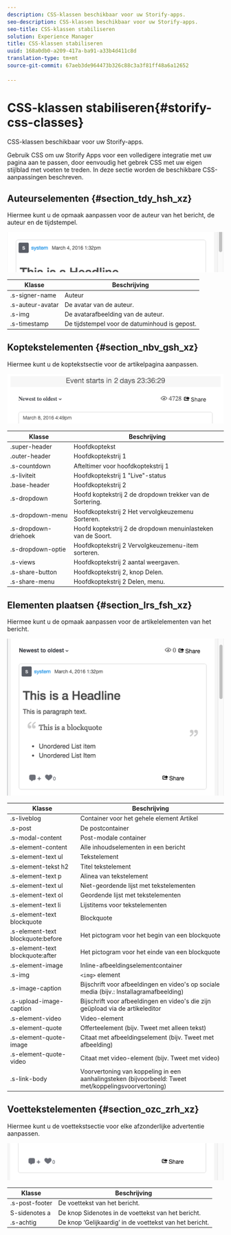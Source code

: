 ```yaml
---
description: CSS-klassen beschikbaar voor uw Storify-apps.
seo-description: CSS-klassen beschikbaar voor uw Storify-apps.
seo-title: CSS-klassen stabiliseren
solution: Experience Manager
title: CSS-klassen stabiliseren
uuid: 168a0db0-a209-417a-ba91-a33b4d411c8d
translation-type: tm+mt
source-git-commit: 67aeb3de964473b326c88c3a3f81ff48a6a12652

---
```



# CSS-klassen stabiliseren{#storify-css-classes}

CSS-klassen beschikbaar voor uw Storify-apps.

Gebruik CSS om uw Storify Apps voor een volledigere integratie met uw pagina aan te passen, door eenvoudig het gebrek CSS met uw eigen stijlblad met voeten te treden. In deze sectie worden de beschikbare CSS-aanpassingen beschreven.

## Auteurselementen {#section_tdy_hsh_xz}

Hiermee kunt u de opmaak aanpassen voor de auteur van het bericht, de auteur en de tijdstempel.

![](assets/StorifyAuthorCSS.png)

| Klasse | Beschrijving |
|---|---|
| .s-signer-name | Auteur |
| .s-auteur-avatar | De avatar van de auteur. |
| .s-img | De avatarafbeelding van de auteur. |
| .s-timestamp | De tijdstempel voor de datuminhoud is gepost. |

## Koptekstelementen {#section_nbv_gsh_xz}

Hiermee kunt u de koptekstsectie voor de artikelpagina aanpassen.

![](assets/StorifyHeaderCSS-countdown-1.png)

| **Klasse** | **Beschrijving** |
|---|---|
| .super-header | Hoofdkoptekst |
| .outer-header | Hoofdkoptekstrij 1 |
| .s-countdown | Afteltimer voor hoofdkoptekstrij 1 |
| .s-liviteit | Hoofdkoptekstrij 1 &quot;Live&quot;-status |
| .base-header | Hoofdkoptekstrij 2 |
| .s-dropdown | Hoofd koptekstrij 2 de dropdown trekker van de Sortering. |
| .s-dropdown-menu | Hoofdkoptekstrij 2 Het vervolgkeuzemenu Sorteren. |
| .s-dropdown-driehoek | Hoofd koptekstrij 2 de dropdown menuinlasteken van de Soort. |
| .s-dropdown-optie | Hoofdkoptekstrij 2 Vervolgkeuzemenu-item sorteren. |
| .s-views | Hoofdkoptekstrij 2 aantal weergaven. |
| .s-share-button | Hoofdkoptekstrij 2, knop Delen. |
| .s-share-menu | Hoofdkoptekstrij 2 Delen, menu. |

## Elementen plaatsen {#section_lrs_fsh_xz}

Hiermee kunt u de opmaak aanpassen voor de artikelelementen van het bericht.

![](assets/StorifyPostCSS.png)

| **Klasse** | **Beschrijving** |
|---|---|
| .s-liveblog | Container voor het gehele element Artikel |
| .s-post | De postcontainer |
| .s-modal-content | Post-modale container |
| .s-element-content | Alle inhoudselementen in een bericht |
| .s-element-text ul | Tekstelement |
| .s-element-tekst h2 | Titel tekstelement |
| .s-element-text p | Alinea van tekstelement |
| .s-element-text ul | Niet-geordende lijst met tekstelementen |
| .s-element-text ol | Geordende lijst met tekstelementen |
| .s-element-text li | Lijstitems voor tekstelementen |
| .s-element-text blockquote | Blockquote |
| .s-element-text blockquote:before | Het pictogram voor het begin van een blockquote |
| .s-element-text blockquote:after | Het pictogram voor het einde van een blockquote |
| .s-element-image | Inline-afbeeldingselementcontainer |
| .s-img | `<img>` element |
| .s-image-caption | Bijschrift voor afbeeldingen en video&#39;s op sociale media (bijv.: Installagramafbeelding) |
| .s-upload-image-caption | Bijschrift voor afbeeldingen en video&#39;s die zijn geüpload via de artikeleditor |
| .s-element-video | Video-element |
| .s-element-quote | Offerteelement (bijv. Tweet met alleen tekst) |
| .s-element-quote-image | Citaat met afbeeldingselement (bijv. Tweet met afbeelding) |
| .s-element-quote-video | Citaat met video-element (bijv. Tweet met video) |
| .s-link-body | Voorvertoning van koppeling in een aanhalingsteken (bijvoorbeeld: Tweet met/koppelingsvoorvertoning) |

## Voettekstelementen {#section_ozc_zrh_xz}

Hiermee kunt u de voettekstsectie voor elke afzonderlijke advertentie aanpassen.

![](assets/storify_CSS_footer.png)

| **Klasse** | **Beschrijving** |
|---|---|
| .s-post-footer | De voettekst van het bericht. |
| S-sidenotes a | De knop Sidenotes in de voettekst van het bericht. |
| .s-achtig | De knop ‘Gelijkaardig’ in de voettekst van het bericht. |
